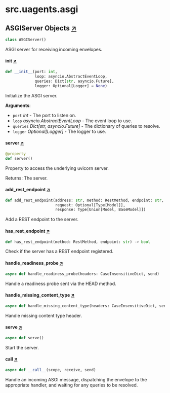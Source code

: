 # src.uagents.asgi

## ASGIServer Objects [↗](https://github.com/fetchai/uAgents/blob/main/python/src/uagents/asgi.py#L50)

```python
class ASGIServer()
```

ASGI server for receiving incoming envelopes.

#### **init** [↗](https://github.com/fetchai/uAgents/blob/main/python/src/uagents/asgi.py#L55)

```python
def __init__(port: int,
             loop: asyncio.AbstractEventLoop,
             queries: Dict[str, asyncio.Future],
             logger: Optional[Logger] = None)
```

Initialize the ASGI server.

**Arguments**:

- `port` _int_ - The port to listen on.
- `loop` _asyncio.AbstractEventLoop_ - The event loop to use.
- `queries` _Dict[str, asyncio.Future]_ - The dictionary of queries to resolve.
- `logger` _Optional[Logger]_ - The logger to use.

#### server [↗](https://github.com/fetchai/uAgents/blob/main/python/src/uagents/asgi.py#L80)

```python
@property
def server()
```

Property to access the underlying uvicorn server.

Returns: The server.

#### add_rest_endpoint [↗](https://github.com/fetchai/uAgents/blob/main/python/src/uagents/asgi.py#L89)

```python
def add_rest_endpoint(address: str, method: RestMethod, endpoint: str,
                      request: Optional[Type[Model]],
                      response: Type[Union[Model, BaseModel]])
```

Add a REST endpoint to the server.

#### has_rest_endpoint [↗](https://github.com/fetchai/uAgents/blob/main/python/src/uagents/asgi.py#L107)

```python
def has_rest_endpoint(method: RestMethod, endpoint: str) -> bool
```

Check if the server has a REST endpoint registered.

#### handle_readiness_probe [↗](https://github.com/fetchai/uAgents/blob/main/python/src/uagents/asgi.py#L150)

```python
async def handle_readiness_probe(headers: CaseInsensitiveDict, send)
```

Handle a readiness probe sent via the HEAD method.

#### handle_missing_content_type [↗](https://github.com/fetchai/uAgents/blob/main/python/src/uagents/asgi.py#L169)

```python
async def handle_missing_content_type(headers: CaseInsensitiveDict, send)
```

Handle missing content type header.

#### serve [↗](https://github.com/fetchai/uAgents/blob/main/python/src/uagents/asgi.py#L181)

```python
async def serve()
```

Start the server.

#### **call** [↗](https://github.com/fetchai/uAgents/blob/main/python/src/uagents/asgi.py#L284)

```python
async def __call__(scope, receive, send)
```

Handle an incoming ASGI message, dispatching the envelope to the appropriate handler,
and waiting for any queries to be resolved.
